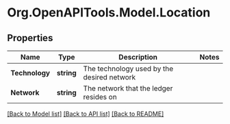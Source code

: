
# Org.OpenAPITools.Model.Location

## Properties

Name | Type | Description | Notes
------------ | ------------- | ------------- | -------------
**Technology** | **string** | The technology used by the desired network | 
**Network** | **string** | The network that the ledger resides on | 

[[Back to Model list]](../README.md#documentation-for-models)
[[Back to API list]](../README.md#documentation-for-api-endpoints)
[[Back to README]](../README.md)

